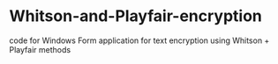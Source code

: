 # Whitson-and-Playfair-encryption
code for Windows Form application for text encryption using Whitson + Playfair methods
